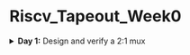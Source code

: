 # Riscv_Tapeout_Week0

<details>
<summary><b> Day 1:</b> Design and verify a 2:1 mux </summary>   
<br>

## **1. Chip Modelling Stage (Specification) – O1**

* **Objective**: Define what the chip should do before any hardware coding.
* **Activity**:

  * Use a **C model (specifications in C/C++/SystemC)** to describe functionality.
  * This is a *golden reference model* of the system.
  * Testbench is written in C language for validating expected outputs.
* **Output O1**:

  * Verified software model (C model + testbench) that acts as reference for all future stages.

---

## **2. RTL Design (Soft copy of hardware) – O2**

* **Objective**: Convert specifications into actual digital hardware description.
* **Activity**:

  * Write **RTL (Register Transfer Level) code** in **Verilog/VHDL/SystemVerilog**.
  * Describe the architecture: processor core, memory, peripherals, interfaces.
  * Simulate the RTL against the C model testbench for functional correctness.
* **Blocks involved**:

  * Processor (soft IP or custom design)
  * Peripherals / IPs (UART, SPI, I2C, GPIO, etc.)
  * Analog IPs modeled as functional RTL (for mixed-signal chips)
* **Output O2**:

  * A working RTL description validated against the C model.

---

## **3. Synthesis & Netlist Generation – O3**

* **Objective**: Convert RTL into a gate-level representation that can be manufactured.
* **Activity**:

  * Perform **logic synthesis** to map RTL onto standard cell libraries.
  * Generate **Gate Level Netlist (GLN)** (Synthesized netlist).
  * Include **pre-designed macros** (e.g., SRAM, PLLs) and analog IPs.
* **Blocks**:

  * Synthesized processor netlist
  * Synthesized peripheral IPs
  * Hard macros (SRAM, ROM, etc.)
  * Analog IPs
* **SoC Integration**:

  * Combine all netlists and macros into one top-level SoC design.
  * Add IO pads (GPIOs).
* **Output O3**:

  * Gate-level netlist ready for physical design.

---

## **4. Physical Design (RTL2GDS flow)**

* **Objective**: Convert the synthesized netlist into layout (silicon implementation).
* **Steps**:

  1. **Floorplanning** – Place major blocks (processor, memory, IOs, etc.) inside the chip boundary.
  2. **Placement** – Place standard cells within the floorplan.
  3. **Clock Tree Synthesis (CTS)** – Build clock distribution network.
  4. **Routing** – Connect wires between placed cells.
  5. **DRC/LVS Checks** – Ensure physical design meets fabrication rules (Design Rule Check) and logical consistency (Layout vs Schematic).
* **Output**:

  * Final **GDSII file**, which is the format sent to foundry for chip fabrication.

---

## **5. Post-Silicon Validation – O4**

* **Objective**: Test fabricated chip on real hardware boards.
* **Activity**:

  * Run functional tests using **C testbenches** again on silicon.
  * Verify performance (100–130 MHz in example).
* **Applications**:

  * The final chip can be embedded into devices like smartwatches, Arduino boards, TVs, AC applications, etc.
* **Output O4**:

  * Fully validated SoC ready for mass production.

---

## **Important Notes**

* **O1 = O2 = O3 = O4** means:

  * The same functionality defined in C model (O1) must be preserved through RTL (O2), synthesis (O3), and silicon (O4).
  * Verification is done at each step to ensure no functional mismatch.
* **Testbench**:

  * Written once in C.
  * Reused across all stages for consistency in validation.
* **Soft vs Hard IPs**:

  * **Soft IPs**: RTL code (synthesizable).
  * **Hard IPs (HM)**: Pre-designed blocks like SRAM, PLL, ADC, etc.

---
</details>



